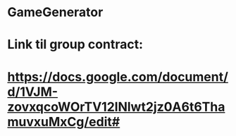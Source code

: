 # GameGenerator 
# Link til group contract:
# https://docs.google.com/document/d/1VJM-zovxqcoWOrTV12lNlwt2jz0A6t6ThamuvxuMxCg/edit#
